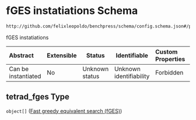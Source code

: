 # fGES instatiations Schema

```txt
http://github.com/felixleopoldo/benchpress/schema/config.schema.json#/properties/resources/properties/structure_learning_algorithms/properties/tetrad_fges
```

fGES instatiations


| Abstract            | Extensible | Status         | Identifiable            | Custom Properties | Additional Properties | Access Restrictions | Defined In                                                                  |
| :------------------ | ---------- | -------------- | ----------------------- | :---------------- | --------------------- | ------------------- | --------------------------------------------------------------------------- |
| Can be instantiated | No         | Unknown status | Unknown identifiability | Forbidden         | Allowed               | none                | [config.schema.json\*](../../out/config.schema.json "open original schema") |

## tetrad_fges Type

`object[]` ([Fast greedy equivalent search (fGES)](config-definitions-fast-greedy-equivalent-search-tetrad_fges.md))
